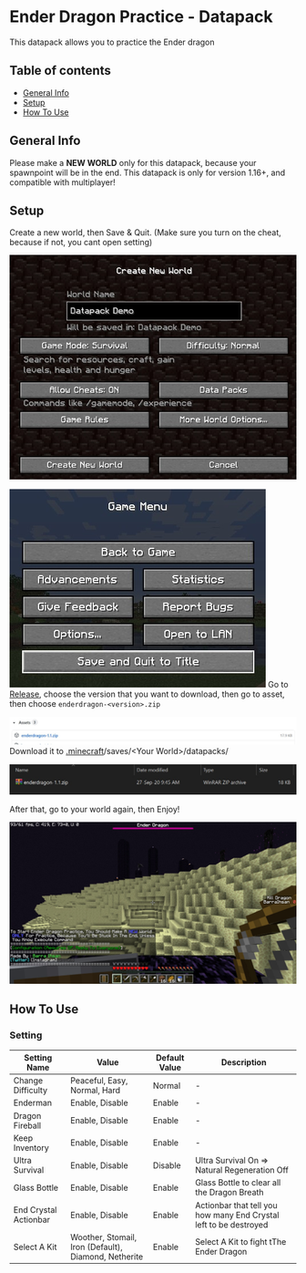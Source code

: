 # Ender Dragon Practice - Datapack

This datapack allows you to practice the Ender dragon

## Table of contents

-   [General Info](#general-info)
-   [Setup](#setup)
-   [How To Use](#how-to-use)

## General Info

Please make a **NEW WORLD** only for this datapack, because your spawnpoint will be in the end. This datapack is only for version 1.16+, and compatible with multiplayer!

## Setup

Create a new world, then Save & Quit. (Make sure you turn on the cheat, because if not, you cant open setting)

![Create New World](image/createNewWorld.jpg)

![Save & Quit](image/saveAndQuit.jpg)
Go to [Release](https://github.com/barraIhsan/enderdragon/releases/), choose the version that you want to download, then go to asset, then choose `enderdragon-<version>.zip`

![Asset Download File](image/assetDownload.jpg)
Download it to [.minecraft](https://minecraft.gamepedia.com/.minecraft "Locate your .minecraft folder")/saves/\<Your World>\/datapacks/

![Datapack Installed](image/datapackInstalled.jpg)

After that, go to your world again, then Enjoy!

![Play Screen](image/playScreen.jpg)

## How To Use

### Setting

| Setting Name          | Value                                                | Default Value | Description                                                       |
| --------------------- | ---------------------------------------------------- | ------------- | ----------------------------------------------------------------- |
| Change Difficulty     | Peaceful, Easy, Normal, Hard                         | Normal        | -                                                                 |
| Enderman              | Enable, Disable                                      | Enable        | -                                                                 |
| Dragon Fireball       | Enable, Disable                                      | Enable        | -                                                                 |
| Keep Inventory        | Enable, Disable                                      | Enable        | -                                                                 |
| Ultra Survival        | Enable, Disable                                      | Disable       | Ultra Survival On => Natural Regeneration Off                     |
| Glass Bottle          | Enable, Disable                                      | Enable        | Glass Bottle to clear all the Dragon Breath                       |
| End Crystal Actionbar | Enable, Disable                                      | Enable        | Actionbar that tell you how many End Crystal left to be destroyed |
| Select A Kit          | Woother, Stomail, Iron (Default), Diamond, Netherite | Enable        | Select A Kit to fight tThe Ender Dragon                           |
